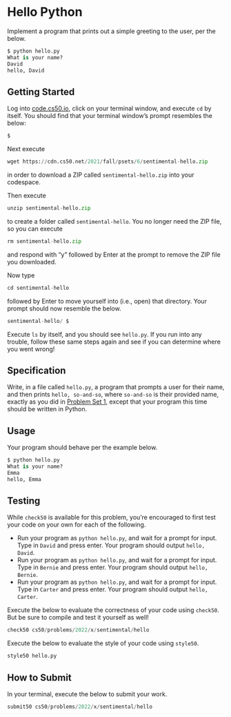 # Hello Python

Implement a program that prints out a simple greeting to the user, per the below.

```python
$ python hello.py
What is your name?
David
hello, David
```

## **Getting Started**

Log into [code.cs50.io](https://code.cs50.io/), click on your terminal window, and execute `cd` by itself. You should find that your terminal window’s prompt resembles the below:

```python
$
```

Next execute

```python
wget https://cdn.cs50.net/2021/fall/psets/6/sentimental-hello.zip
```

in order to download a ZIP called `sentimental-hello.zip` into your codespace.

Then execute

```python
unzip sentimental-hello.zip
```

to create a folder called `sentimental-hello`. You no longer need the ZIP file, so you can execute

```python
rm sentimental-hello.zip
```

and respond with “y” followed by Enter at the prompt to remove the ZIP file you downloaded.

Now type

```python
cd sentimental-hello
```

followed by Enter to move yourself into (i.e., open) that directory. Your prompt should now resemble the below.

```python
sentimental-hello/ $
```

Execute `ls` by itself, and you should see `hello.py`. If you run into any trouble, follow these same steps again and see if you can determine where you went wrong!

## **Specification**

Write, in a file called `hello.py`, a program that prompts a user for their name, and then prints `hello, so-and-so`, where `so-and-so` is their provided name, exactly as you did in [Problem Set 1](https://cs50.harvard.edu/x/2022/psets/1/), except that your program this time should be written in Python.

## **Usage**

Your program should behave per the example below.

```python
$ python hello.py
What is your name?
Emma
hello, Emma
```

## **Testing**

While `check50` is available for this problem, you’re encouraged to first test your code on your own for each of the following.

- Run your program as `python hello.py`, and wait for a prompt for input. Type in `David` and press enter. Your program should output `hello, David`.
- Run your program as `python hello.py`, and wait for a prompt for input. Type in `Bernie` and press enter. Your program should output `hello, Bernie`.
- Run your program as `python hello.py`, and wait for a prompt for input. Type in `Carter` and press enter. Your program should output `hello, Carter`.

Execute the below to evaluate the correctness of your code using `check50`. But be sure to compile and test it yourself as well!

```python
check50 cs50/problems/2022/x/sentimental/hello
```

Execute the below to evaluate the style of your code using `style50`.

```python
style50 hello.py
```

## **How to Submit**

In your terminal, execute the below to submit your work.

```python
submit50 cs50/problems/2022/x/sentimental/hello
```
